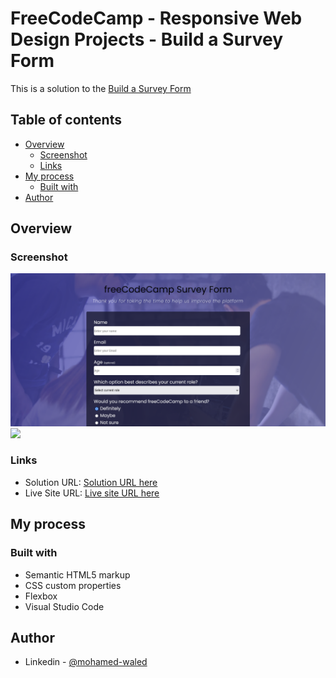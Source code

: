 # FreeCodeCamp - Responsive Web Design Projects - Build a Survey Form

This is a solution to the [Build a Survey Form](https://www.freecodecamp.org/learn/responsive-web-design/responsive-web-design-projects/build-a-survey-form) 

## Table of contents

- [Overview](#overview)
  - [Screenshot](#screenshot)
  - [Links](#links)
- [My process](#my-process)
  - [Built with](#built-with)
- [Author](#author)

## Overview

### Screenshot

![](https://raw.githubusercontent.com/Mohamed-Waled/Survey-Form/main/Images/Screenshot%202022-03-11%20at%2010-27-44%20Survey%20Form.png)
![](https://raw.githubusercontent.com/Mohamed-Waled/Survey-Form/main/Images/Screenshot%202022-03-11%20at%2010-27-56%20Survey%20Form.)

### Links

- Solution URL: [Solution URL here](https://codepen.io/mohamed-waled-the-styleful/pen/MWoZWvG)
- Live Site URL: [Live site URL here](https://mohamed-waled.github.io/Survey-Form/)

## My process

### Built with

- Semantic HTML5 markup
- CSS custom properties
- Flexbox
- Visual Studio Code

## Author

- Linkedin - [@mohamed-waled](https://www.linkedin.com/in/mohamed-waled-82a51a1bb/)